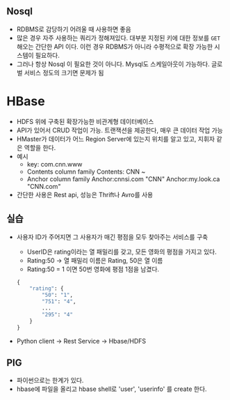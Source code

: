 ## Nosql
- RDBMS로 감당하기 어려울 때 사용하면 좋음
- 많은 경우 자주 사용하는 쿼리가 정해져있다. 대부분 지정된 키에 대한 정보를 `GET` 해오는 간단한 API 이다. 이런 경우 RDBMS가 아니라 수평적으로 확장 가능한 시스템이 필요하다.
- 그러나 항상 Nosql 이 필요한 것이 아니다. Mysql도 스케일아웃이 가능하다. 글로벌 서비스 정도의 크기면 문제가 됨

# HBase
- HDFS 위에 구축된 확장가능한 비관계형 데이터베이스
- API가 있어서 CRUD 작업이 가능. 트랜잭션을 제공한다, 매우 큰 데이터 작업 가능
- HMaster가 데이터가 어느 Region Server에 있는지 위치를 알고 있고, 지휘자 같은 역할을 한다.
- 예시
    - key: com.cnn.www
    - Contents column family
        Contents: <html> <head> CNN ~
    - Anchor column family
        Anchor:cnnsi.com "CNN"
        Anchor:my.look.ca "CNN.com"
- 간단한 사용은 Rest api, 성능은 Thrift나 Avro를 사용

## 실습
- 사용자 ID가 주어지면 그 사용자가 매긴 평점을 모두 찾아주는 서비스를 구축
    - UserID은 rating이라는 열 패밀리를 갖고, 모든 영화의 평점을 가지고 있다.
    - Rating:50 -> 열 패밀리 이름은 Rating, 50은 열 이름
    - Rating:50 = 1 이면 50번 영화에 평점 1점을 남겼다.

    ```python
    {
        "rating": {
            "50": "1",
            "751": "4",
            ...
            "295": "4"
        }
    }
    ```

- Python client -> Rest Service -> Hbase/HDFS

## PIG
- 파이썬으로는 한계가 있다.
- hbase에 파일을 올리고 hbase shell로 'user', 'userinfo' 를 create 한다.
